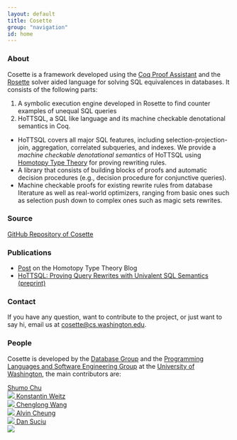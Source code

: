 ```yaml
---
layout: default
title: Cosette
group: "navigation"
id: home
---
```

### About
Cosette is a framework developed using the [Coq Proof Assistant](https://coq.inria.fr/) and the [Rosette](http://emina.github.io/rosette/) solver aided language for solving SQL equivalences in databases. It consists of the following parts:

1. A symbolic execution engine developed in Rosette to find counter examples of unequal SQL queries
2. HoTTSQL, a SQL like language and its machine checkable denotational semantics in Coq. 
  * HoTTSQL covers all major SQL features, including selection-projection-join, aggregation, correlated subqueries, and indexes. We provide a *machine checkable denotational semantics* of HoTTSQL using [Homotopy Type Theory](https://homotopytypetheory.org/) for proving rewriting rules.
  * A library that consists of building blocks of proofs and automatic decision procedures (e.g., decision procedure for conjunctive queries).
  * Machine checkable proofs for existing rewrite rules from database literature as well as real-world optimizers, ranging from basic ones such as selection push down to complex ones such as magic sets rewrites.

### Source

[GitHub Repository of Cosette](https://github.com/uwdb/Cosette)

### Publications
* [Post](https://homotopytypetheory.org/2016/09/26/hottsql-proving-query-rewrites-with-univalent-sql-semantics) on the 
  Homotopy Type Theory Blog
* [HoTTSQL: Proving Query Rewrites with Univalent SQL Semantics (preprint)](http://arxiv.org/abs/1607.04822)

### Contact

If you have any question, want to contribute to the project, or just want to say hi, email us at 
[cosette@cs.washington.edu](mailto:cosette@cs.washington.edu). 
<!-- chushumo at cs dot uw dot edu or weitzkon at cs dot uw dot edu. -->


### People

Cosette is developed by the [Database Group](http://db.cs.washington.edu/) and the [Programming Languages and Software Engineering Group](http://uwplse.org/) at the [University of Washington](http://www.washington.edu/), the main contributors are:

<a class="person" href="http://shumochu.com/">
  <span class="name">Shumo Chu</span><br/>
  <img class="profile" src="http://stechu.github.io/images/my_portrait.jpg"/>
</a>

<a class="person" href="http://konne.me">
  <span class="name">Konstantin Weitz</span><br/>
  <img class="profile" src="http://www.konne.me/assets/profile.png"/>
</a>

<a class="person" href="http://www.stanleywang.org">
  <span class="name">Chenglong Wang</span><br/>
  <img class="profile" src="http://www.stanleywang.org/image/me.jpg"/>
</a>

<a class="person" href="https://homes.cs.washington.edu/~akcheung/">
  <span class="name">Alvin Cheung</span><br/>
  <img class="profile" src="https://homes.cs.washington.edu/~akcheung/self.jpg"/>
</a>

<a class="person" href="https://homes.cs.washington.edu/~suciu/">
  <span class="name">Dan Suciu</span><br/>
  <img class="profile" src="https://homes.cs.washington.edu/~suciu/files/me-7-2006-mexico.jpg"/>
</a>


